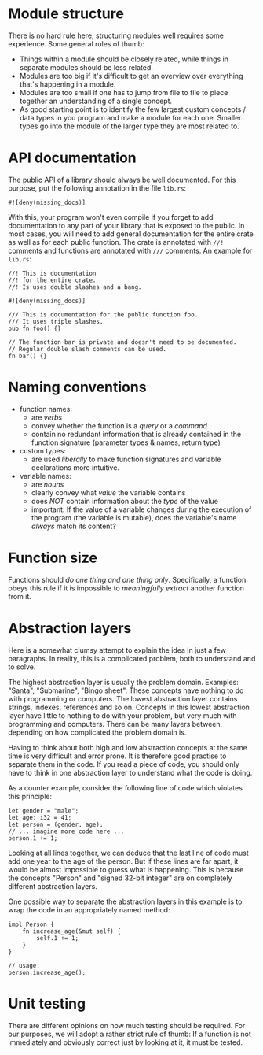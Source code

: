 # Module structure
There is no hard rule here, structuring modules well requires some experience. Some general rules of thumb:
- Things within a module should be closely related, while things in separate modules should be less related.
- Modules are too big if it's difficult to get an overview over everything that's happening in a module.
- Modules are too small if one has to jump from file to file to piece together an understanding of a single concept.
- As good starting point is to identify the few largest custom concepts / data types in you program and make a module for each one. Smaller types go into the module of the larger type they are most related to.

# API documentation
The public API of a library should always be well documented. For this purpose, put the following annotation in the file `lib.rs`:
```
#![deny(missing_docs)]
```
With this, your program won't even compile if you forget to add documentation to any part of your library that is exposed to the public. In most cases, you will need to add general documentation for the entire crate as well as for each public function. The crate is annotated with `//!` comments and functions are annotated with `///` comments. An example for `lib.rs`:
```
//! This is documentation
//! for the entire crate.
//! Is uses double slashes and a bang.

#![deny(missing_docs)]

/// This is documentation for the public function foo.
/// It uses triple slashes.
pub fn foo() {}

// The function bar is private and doesn't need to be documented.
// Regular double slash comments can be used.
fn bar() {}
```

# Naming conventions
- function names:
  - are _verbs_
  - convey whether the function is a _query_ or a _command_
  - contain no redundant information that is already contained in the function signature (parameter types & names, return type)
- custom types:
  - are used _liberally_ to make function signatures and variable declarations more intuitive.
- variable names:
  - are _nouns_
  - clearly convey what _value_ the variable contains
  - does _NOT_ contain information about the _type_ of the value
  - important: If the value of a variable changes during the execution of the program (the variable is mutable), does the variable's name _always_ match its content?

# Function size
Functions should _do one thing and one thing only_. Specifically, a function obeys this rule if it is impossible to _meaningfully extract_ another function from it.

# Abstraction layers
Here is a somewhat clumsy attempt to explain the idea in just a few paragraphs. In reality, this is a complicated problem, both to understand and to solve.

The highest abstraction layer is usually the problem domain. Examples: "Santa", "Submarine", "Bingo sheet". These concepts have nothing to do with programming or computers. The lowest abstraction layer contains strings, indexes, references and so on. Concepts in this lowest abstraction layer have little to nothing to do with your problem, but very much with programming and computers. There can be many layers between, depending on how complicated the problem domain is.

Having to think about both high and low abstraction concepts at the same time is very difficult and error prone. It is therefore good practise to separate them in the code. If you read a piece of code, you should only have to think in one abstraction layer to understand what the code is doing.

As a counter example, consider the following line of code which violates this principle:
```
let gender = "male";
let age: i32 = 41;
let person = (gender, age);
// ... imagine more code here ...
person.1 += 1;
```
Looking at all lines together, we can deduce that the last line of code must add one year to the age of the person. But if these lines are far apart, it would be almost impossible to guess what is happening. This is because the concepts "Person" and "signed 32-bit integer" are on completely different abstraction layers.

One possible way to separate the abstraction layers in this example is to wrap the code in an appropriately named method:
```
impl Person {
    fn increase_age(&mut self) {
        self.1 += 1;
    }
}

// usage:
person.increase_age();
```

# Unit testing
There are different opinions on how much testing should be required. For our purposes, we will adopt a rather strict rule of thumb: If a function is not immediately and obviously correct just by looking at it, it must be tested.
